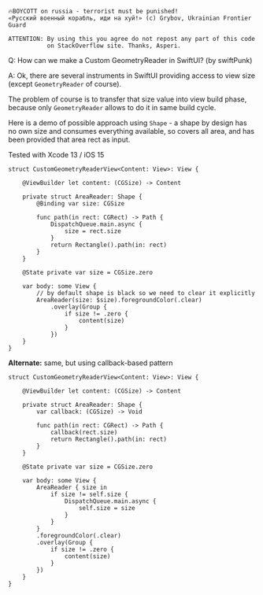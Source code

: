 ```
🔥BOYCOTT on russia - terrorist must be punished!
«Русский военный корабль, иди на хуй!» (c) Grybov, Ukrainian Frontier Guard

ATTENTION: By using this you agree do not repost any part of this code
           on StackOverflow site. Thanks, Asperi.
```

Q: How can we make a Custom GeometryReader in SwiftUI? (by swiftPunk)

A: Ok, there are several instruments in SwiftUI providing access to view size (except `GeometryReader` of course).

The problem of course is to transfer that size value into view build phase, because only `GeometryReader` allows to do it in same build cycle.

Here is a demo of possible approach using `Shape` - a shape by design has no own size and consumes everything available, so covers all area, and has been provided that area rect as input.

Tested with Xcode 13 / iOS 15

```
struct CustomGeometryReaderView<Content: View>: View {

	@ViewBuilder let content: (CGSize) -> Content

	private struct AreaReader: Shape {
		@Binding var size: CGSize

		func path(in rect: CGRect) -> Path {
			DispatchQueue.main.async {
				size = rect.size
			}
			return Rectangle().path(in: rect)
		}
	}

	@State private var size = CGSize.zero

	var body: some View {
        // by default shape is black so we need to clear it explicitly
		AreaReader(size: $size).foregroundColor(.clear)
			.overlay(Group {
				if size != .zero {
					content(size)
				}
			})
	}
}
```

**Alternate:** same, but using callback-based pattern

```
struct CustomGeometryReaderView<Content: View>: View {

	@ViewBuilder let content: (CGSize) -> Content

	private struct AreaReader: Shape {
		var callback: (CGSize) -> Void

		func path(in rect: CGRect) -> Path {
			callback(rect.size)
			return Rectangle().path(in: rect)
		}
	}

	@State private var size = CGSize.zero

	var body: some View {
		AreaReader { size in
			if size != self.size {
				DispatchQueue.main.async {
					self.size = size
				}
			}
		}
		.foregroundColor(.clear)
		.overlay(Group {
			if size != .zero {
				content(size)
			}
		})
	}
}
```
